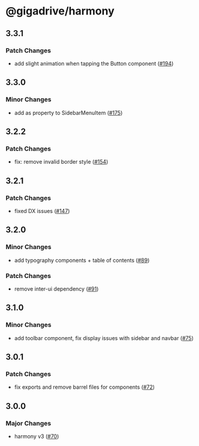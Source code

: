 # @gigadrive/harmony

## 3.3.1

### Patch Changes

- add slight animation when tapping the Button component ([#194](https://github.com/Gigadrive/sdk/pull/194))

## 3.3.0

### Minor Changes

- add as property to SidebarMenuItem ([#175](https://github.com/Gigadrive/sdk/pull/175))

## 3.2.2

### Patch Changes

- fix: remove invalid border style ([#154](https://github.com/Gigadrive/sdk/pull/154))

## 3.2.1

### Patch Changes

- fixed DX issues ([#147](https://github.com/Gigadrive/sdk/pull/147))

## 3.2.0

### Minor Changes

- add typography components + table of contents ([#89](https://github.com/Gigadrive/sdk/pull/89))

### Patch Changes

- remove inter-ui dependency ([#91](https://github.com/Gigadrive/sdk/pull/91))

## 3.1.0

### Minor Changes

- add toolbar component, fix display issues with sidebar and navbar ([#75](https://github.com/Gigadrive/sdk/pull/75))

## 3.0.1

### Patch Changes

- fix exports and remove barrel files for components ([#72](https://github.com/Gigadrive/sdk/pull/72))

## 3.0.0

### Major Changes

- harmony v3 ([#70](https://github.com/Gigadrive/sdk/pull/70))
